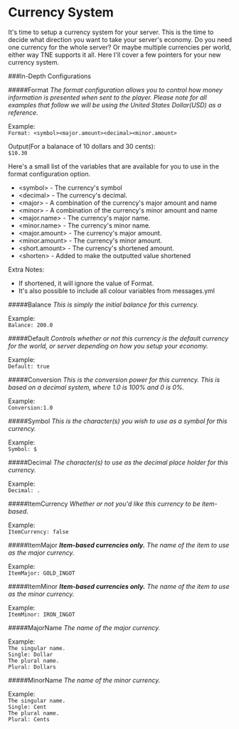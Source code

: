 Currency System
==============================
It's time to setup a currency system for your server. This is the time to decide what direction you want to take your 
server's economy. Do you need one currency for the whole server? Or maybe multiple currencies per world, either way TNE 
supports it all. Here I'll cover a few pointers for your new currency system.

###In-Depth Configurations

#####Format
<i>The format configuration allows you to control how money information is presented when sent to the player. Please note
for all examples that follow we will be using the United States Dollar(USD) as a reference.</i>

Example:   
`Format: <symbol><major.amount><decimal><minor.amount>`

Output(For a balanace of 10 dollars and 30 cents):    
`$10.30`

Here's a small list of the variables that are available for you to use in the format configuration option.
* \<symbol> - The currency's symbol
* \<decimal> - The currency's decimal.
* \<major> - A combination of the currency's major amount and name
* \<minor> - A combination of the currency's minor amount and name
* \<major.name> - The currency's major name.
* \<minor.name> - The currency's minor name.
* \<major.amount> - The currency's major amount.
* \<minor.amount> - The currency's minor amount.
* \<short.amount> - The currency's shortened amount.
* \<shorten> - Added to make the outputted value shortened    

Extra Notes:
* If shortened, it will ignore the value of Format.
* It's also possible to include all colour variables from messages.yml

#####Balance
<i>This is simply the initial balance for this currency.</i>

Example:    
`Balance: 200.0`

#####Default
<i>Controls whether or not this currency is the default currency for the world, or server depending on how you setup your
economy.</i>

Example:     
`Default: true`

#####Conversion
<i>This is the conversion power for this currency. This is based on a decimal system, where 1.0 is 100% and 0 is 0%.</i>

Example:     
`Conversion:1.0`

#####Symbol
<i>This is the character(s) you wish to use as a symbol for this currency.</i>

Example:      
`Symbol: $`

#####Decimal
<i>The character(s) to use as the decimal place holder for this currency.</i>

Example:     
`Decimal: .`

#####ItemCurrency
<i>Whether or not you'd like this currency to be item-based.</i>

Example:    
`ItemCurrency: false`

#####ItemMajor
<i><b>Item-based currencies only.</b> The name of the item to use as the major currency.</i>

Example:    
`ItemMajor: GOLD_INGOT`

#####ItemMinor
<i><b>Item-based currencies only.</b> The name of the item to use as the minor currency.</i>

Example:    
`ItemMinor: IRON_INGOT`

#####MajorName
<i>The name of the major currency.</i>

Example:    
`The singular name.`    
`Single: Dollar`    
`The plural name.`    
`Plural: Dollars`

#####MinorName
<i>The name of the minor currency.</i>

Example:    
`The singular name.`    
`Single: Cent`    
`The plural name.`    
`Plural: Cents`